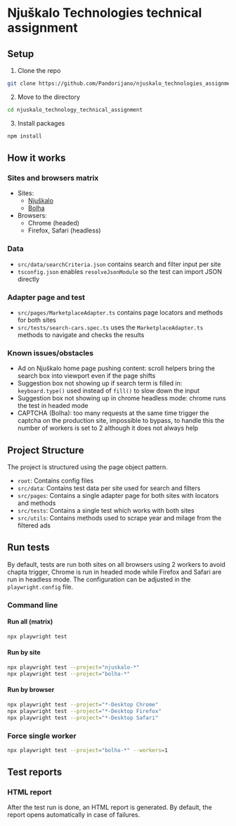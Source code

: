 # Njuškalo Technologies technical assignment

## Setup

1. Clone the repo

```sh
git clone https://github.com/Pandorijano/njuskalo_technologies_assignment.git
```

2. Move to the directory

```sh
cd njuskalo_technology_technical_assignment
```

3. Install packages

```sh
npm install
```

## How it works

### Sites and browsers matrix 
 - Sites: 
    - [Njuškalo](https://www.njuskalo.hr)
    - [Bolha](https://www.bolha.com)
 - Browsers: 
    - Chrome (headed)
    - Firefox, Safari (headless)

### Data 
 - `src/data/searchCriteria.json` contains search and filter input per site
 - `tsconfig.json` enables `resolveJsonModule` so the test can import JSON directly

 ### Adapter page and test
 - `src/pages/MarketplaceAdapter.ts` contains page locators and methods for both sites
 - `src/tests/search-cars.spec.ts` uses the `MarketplaceAdapter.ts` methods to navigate and checks the results 

 ### Known issues/obstacles
 - Ad on Njuškalo home page pushing content: scroll helpers bring the search box into viewport even if the page shifts
 - Suggestion box not showing up if search term is filled in: `keyboard.type()` used instead of `fill()` to slow down the input
 - Suggestion box not showing up in chrome headless mode: chrome runs the test in headed mode
 - CAPTCHA (Bolha): too many requests at the same time trigger the captcha on the production site, impossible to bypass, to handle this the number of workers is set to 2 although it does not always help


## Project Structure

The project is structured using the page object pattern.

- `root`: Contains config files
- `src/data`: Contains test data per site used for search and filters
- `src/pages`: Contains a single adapter page for both sites with locators and methods
- `src/tests`: Contains a single test which works with both sites
- `src/utils`: Contains methods used to scrape year and milage from the filtered ads 

## Run tests

By default, tests are run both sites on all browsers using 2 workers to avoid chapta trigger, Chrome is run in headed mode while Firefox and Safari are run in headless mode.
The configuration can be adjusted in the `playwright.config` file.

### Command line

#### Run all (matrix)

```sh
npx playwright test
```

#### Run by site

```sh
npx playwright test --project="njuskalo-*"
npx playwright test --project="bolha-*"
```

#### Run by browser

```sh
npx playwright test --project="*-Desktop Chrome"
npx playwright test --project="*-Desktop Firefox"
npx playwright test --project="*-Desktop Safari"
```

### Force single worker

```sh
npx playwright test --project="bolha-*" --workers=1
```


## Test reports

### HTML report

After the test run is done, an HTML report is generated.
By default, the report opens automatically in case of failures.
